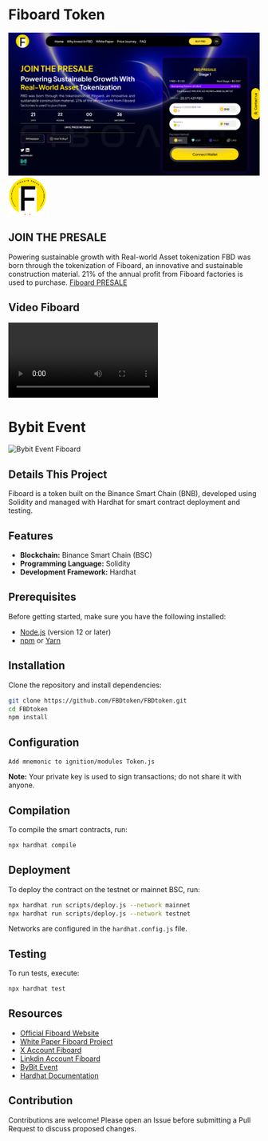 # Fiboard Token
![SnapShot Fiboard Project](files/fiboard_snappshot.png)
![Logo Fiboard](files/fiboard.svg)
## JOIN THE PRESALE
Powering sustainable growth with Real-world Asset tokenization
FBD was born through the tokenization of Fiboard, an innovative and sustainable construction material. 21% of the annual profit from Fiboard factories is used to purchase.
[Fiboard PRESALE](https://fiboard.org/)

## Video Fiboard
![video FBD](files/fbd.mp4)

# Bybit Event
![Bybit Event Fiboard](https://www.youtube.com/shorts/UfNhDbusZPY)

## Details This Project
Fiboard is a token built on the Binance Smart Chain (BNB), developed using Solidity and managed with Hardhat for smart contract deployment and testing.


## Features

- **Blockchain:** Binance Smart Chain (BSC)
- **Programming Language:** Solidity
- **Development Framework:** Hardhat

## Prerequisites

Before getting started, make sure you have the following installed:

- [Node.js](https://nodejs.org/) (version 12 or later)
- [npm](https://www.npmjs.com/) or [Yarn](https://yarnpkg.com/)

## Installation

Clone the repository and install dependencies:

```bash
git clone https://github.com/FBDtoken/FBDtoken.git
cd FBDtoken
npm install
```

## Configuration
```
Add mnemonic to ignition/modules Token.js

```

**Note:** Your private key is used to sign transactions; do not share it with anyone.

## Compilation

To compile the smart contracts, run:

```bash
npx hardhat compile
```

## Deployment

To deploy the contract on the testnet or mainnet BSC, run:

```bash
npx hardhat run scripts/deploy.js --network mainnet
npx hardhat run scripts/deploy.js --network testnet
```

Networks are configured in the `hardhat.config.js` file.

## Testing

To run tests, execute:

```bash
npx hardhat test
```

## Resources

- [Official Fiboard Website](https://fiboard.org/)
- [White Paper Fiboard Project](FBD-WP-final.pdf)
- [X Account Fiboard](https://x.com/FBDtoken)
- [Linkdin Account Fiboard](https://www.linkedin.com/company/fbd-foundation/)
- [ByBit Event](https://www.youtube.com/shorts/UfNhDbusZPY)
- [Hardhat Documentation](https://hardhat.org/getting-started/)

## Contribution

Contributions are welcome! Please open an Issue before submitting a Pull Request to discuss proposed changes.

